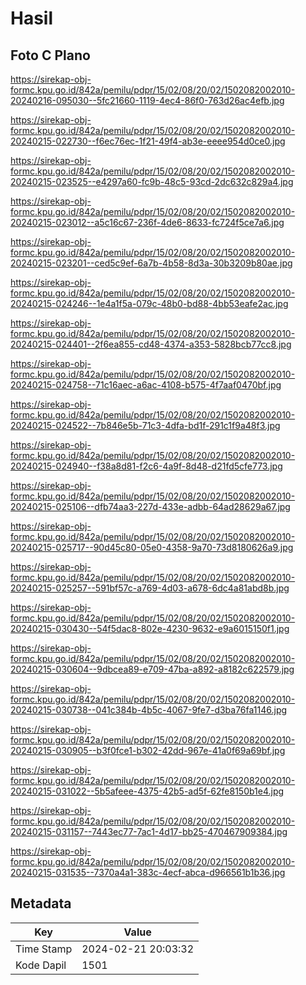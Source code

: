 # Hasil

## Foto C Plano

https://sirekap-obj-formc.kpu.go.id/842a/pemilu/pdpr/15/02/08/20/02/1502082002010-20240216-095030--5fc21660-1119-4ec4-86f0-763d26ac4efb.jpg

https://sirekap-obj-formc.kpu.go.id/842a/pemilu/pdpr/15/02/08/20/02/1502082002010-20240215-022730--f6ec76ec-1f21-49f4-ab3e-eeee954d0ce0.jpg

https://sirekap-obj-formc.kpu.go.id/842a/pemilu/pdpr/15/02/08/20/02/1502082002010-20240215-023525--e4297a60-fc9b-48c5-93cd-2dc632c829a4.jpg

https://sirekap-obj-formc.kpu.go.id/842a/pemilu/pdpr/15/02/08/20/02/1502082002010-20240215-023012--a5c16c67-236f-4de6-8633-fc724f5ce7a6.jpg

https://sirekap-obj-formc.kpu.go.id/842a/pemilu/pdpr/15/02/08/20/02/1502082002010-20240215-023201--ced5c9ef-6a7b-4b58-8d3a-30b3209b80ae.jpg

https://sirekap-obj-formc.kpu.go.id/842a/pemilu/pdpr/15/02/08/20/02/1502082002010-20240215-024246--1e4a1f5a-079c-48b0-bd88-4bb53eafe2ac.jpg

https://sirekap-obj-formc.kpu.go.id/842a/pemilu/pdpr/15/02/08/20/02/1502082002010-20240215-024401--2f6ea855-cd48-4374-a353-5828bcb77cc8.jpg

https://sirekap-obj-formc.kpu.go.id/842a/pemilu/pdpr/15/02/08/20/02/1502082002010-20240215-024758--71c16aec-a6ac-4108-b575-4f7aaf0470bf.jpg

https://sirekap-obj-formc.kpu.go.id/842a/pemilu/pdpr/15/02/08/20/02/1502082002010-20240215-024522--7b846e5b-71c3-4dfa-bd1f-291c1f9a48f3.jpg

https://sirekap-obj-formc.kpu.go.id/842a/pemilu/pdpr/15/02/08/20/02/1502082002010-20240215-024940--f38a8d81-f2c6-4a9f-8d48-d21fd5cfe773.jpg

https://sirekap-obj-formc.kpu.go.id/842a/pemilu/pdpr/15/02/08/20/02/1502082002010-20240215-025106--dfb74aa3-227d-433e-adbb-64ad28629a67.jpg

https://sirekap-obj-formc.kpu.go.id/842a/pemilu/pdpr/15/02/08/20/02/1502082002010-20240215-025717--90d45c80-05e0-4358-9a70-73d8180626a9.jpg

https://sirekap-obj-formc.kpu.go.id/842a/pemilu/pdpr/15/02/08/20/02/1502082002010-20240215-025257--591bf57c-a769-4d03-a678-6dc4a81abd8b.jpg

https://sirekap-obj-formc.kpu.go.id/842a/pemilu/pdpr/15/02/08/20/02/1502082002010-20240215-030430--54f5dac8-802e-4230-9632-e9a6015150f1.jpg

https://sirekap-obj-formc.kpu.go.id/842a/pemilu/pdpr/15/02/08/20/02/1502082002010-20240215-030604--9dbcea89-e709-47ba-a892-a8182c622579.jpg

https://sirekap-obj-formc.kpu.go.id/842a/pemilu/pdpr/15/02/08/20/02/1502082002010-20240215-030738--041c384b-4b5c-4067-9fe7-d3ba76fa1146.jpg

https://sirekap-obj-formc.kpu.go.id/842a/pemilu/pdpr/15/02/08/20/02/1502082002010-20240215-030905--b3f0fce1-b302-42dd-967e-41a0f69a69bf.jpg

https://sirekap-obj-formc.kpu.go.id/842a/pemilu/pdpr/15/02/08/20/02/1502082002010-20240215-031022--5b5afeee-4375-42b5-ad5f-62fe8150b1e4.jpg

https://sirekap-obj-formc.kpu.go.id/842a/pemilu/pdpr/15/02/08/20/02/1502082002010-20240215-031157--7443ec77-7ac1-4d17-bb25-470467909384.jpg

https://sirekap-obj-formc.kpu.go.id/842a/pemilu/pdpr/15/02/08/20/02/1502082002010-20240215-031535--7370a4a1-383c-4ecf-abca-d966561b1b36.jpg


## Metadata

| Key        | Value               |
| ---------- | ------------------- |
| Time Stamp | 2024-02-21 20:03:32 |
| Kode Dapil | 1501                |



